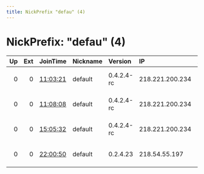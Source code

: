 ```yaml
---
title: NickPrefix "defau" (4)
---
```


# NickPrefix: "defau" (4)

|   Up |   Ext | JoinTime                                                                                            | Nickname   | Version    | IP              | AS                               | CC   |   ORp |   Dirp | OS      | Contact   |   eFamMembers |
|-----:|------:|:----------------------------------------------------------------------------------------------------|:-----------|:-----------|:----------------|:---------------------------------|:-----|------:|-------:|:--------|:----------|--------------:|
|    0 |     0 | [11:03:21](https://metrics.torproject.org/rs.html#details/E32480412ABCD4A80AFA35528136A0D166D584A6) | default    | 0.4.2.4-rc | 218.221.200.234 | So-net Entertainment Corporation | jp   | 19267 |      0 | Windows | None      |             1 |
|    0 |     0 | [11:08:08](https://metrics.torproject.org/rs.html#details/4F2A0DAF835B6FDDE812F53D0EC060F6176EE2A3) | default    | 0.4.2.4-rc | 218.221.200.234 | So-net Entertainment Corporation | jp   | 19267 |      0 | Windows | None      |             1 |
|    0 |     0 | [15:05:32](https://metrics.torproject.org/rs.html#details/26DB52CED5AF6AA92568F5DA2680A53C574F49A1) | default    | 0.4.2.4-rc | 218.221.200.234 | So-net Entertainment Corporation | jp   | 19267 |      0 | Windows | None      |             1 |
|    0 |     0 | [22:00:50](https://metrics.torproject.org/rs.html#details/004D1E8351FAFA4F28A57BA06BC0078477E28F93) | default    | 0.2.4.23   | 218.54.55.197   | SK Broadband Co Ltd              | kr   |   443 |   9030 | Windows | None      |             1 |
